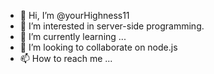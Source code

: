 - 👋 Hi, I’m @yourHighness11
- 👀 I’m interested in server-side programming.
- 🌱 I’m currently learning ...
- 💞️ I’m looking to collaborate on node.js
- 📫 How to reach me ...

<!---
yourHighness11/yourHighness11 is a ✨ special ✨ repository because its `README.md` (this file) appears on your GitHub profile.
You can click the Preview link to take a look at your changes.
--->
